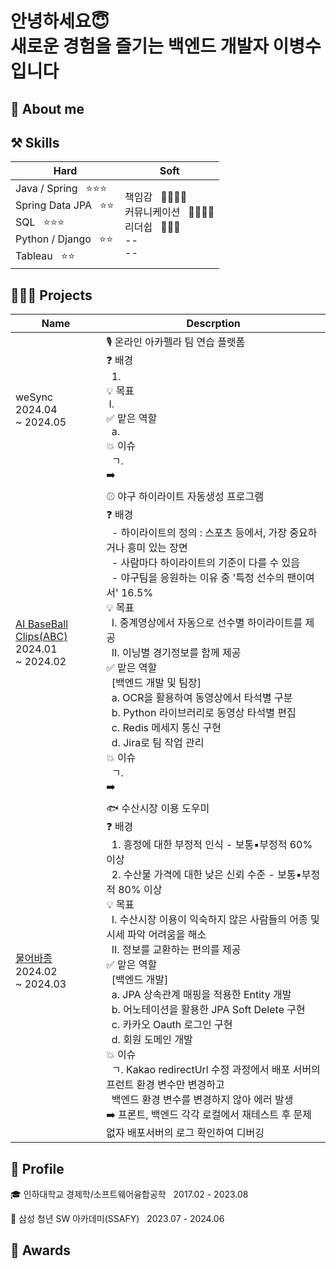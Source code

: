 # 안녕하세요😇<br> 새로운 경험을 즐기는 백엔드 개발자 이병수입니다

 <!-- jd보고 회사가 원하는 keyword뽑아서 슬로건 작성 -->

## 💫 About me

## ⚒️ Skills
<!-- 기술 역량에 대한 근거 적기
- 문제풀이, or 프레임워크에 대한 개념 등을 근거로 제시 -->
<!-- 그룹 묶기 -->
|<b>Hard</b>|<b>Soft</b>|
|-------------|-----------------|
| Java / Spring &nbsp; ⭐⭐⭐ &nbsp;&nbsp; <br> Spring Data JPA &nbsp; ⭐⭐ <br> SQL &nbsp; ⭐⭐⭐ <br> Python / Django &nbsp; ⭐⭐ <br> Tableau &nbsp; ⭐⭐  | 책임감 &nbsp; 🌟🌟🌟🌟 <br> 커뮤니케이션 &nbsp; 🌟🌟🌟🌟 <br> 리더쉽 &nbsp; 🌟🌟🌟 <br> -- <br> --|

## 👩🏻‍💻 Projects
<!-- 프로젝트 요약 *****
- 프로젝트 설명
- 기획 의도(하게된 이유),,, 데이터 기반!
- 내 기여
- 도전적인 부분들 (중요)
- 해결 과정 (중요)
=> 이 과정에서의 사고과정 + 방향, 기술 등 선택에 대한 근거를 어필하는게 포인트 -->

<!-- 하기 싫었던 일을 하게된 상황에 대해서도 설명해주면 좋음 -->
|    Name     |    Descrption   |
|-------------|-----------------|
| weSync <br> 2024.04 <br> ~ 2024.05 | 🎙️ 온라인 아카펠라 팀 연습 플랫폼 <br> ❓ 배경 <br> &nbsp; 1. <br> 💡 목표 <br> &nbsp;Ⅰ. <br> ✅ 맡은 역할 <br> &nbsp; a. <br> 💥 이슈 <br> &nbsp; ㄱ. <br> ➡️|
| [AI BaseBall Clips(ABC)](https://github.com/diarlee/ABC) <br> 2024.01 <br> ~ 2024.02 | ⚾ 야구 하이라이트 자동생성 프로그램 <br> ❓ 배경 <br> &nbsp; - 하이라이트의 정의 : 스포츠 등에서, 가장 중요하거나 흥미 있는 장면 <br> &nbsp; - 사람마다 하이라이트의 기준이 다를 수 있음 <br> &nbsp; - 야구팀을 응원하는 이유 중 '특정 선수의 팬이여서' 16.5% <br> 💡 목표 <br> &nbsp; Ⅰ. 중계영상에서 자동으로 선수별 하이라이트를 제공 <br> &nbsp; Ⅱ. 이닝별 경기정보를 함께 제공 <br> ✅ 맡은 역할 <br> &nbsp; [백엔드 개발 및 팀장] <br> &nbsp; a. OCR을 활용하여 동영상에서 타석별 구분 <br> &nbsp; b. Python 라이브러리로 동영상 타석별 편집 <br> &nbsp; c. Redis 메세지 통신 구현 <br> &nbsp; d. Jira로 팀 작업 관리 <br> 💥 이슈 <br> &nbsp; ㄱ. <br> ➡️|
| [물어바종](https://github.com/diarlee/FishFinder) <br> 2024.02 <br> ~ 2024.03 <br> | 🐟 수산시장 이용 도우미 <br> ❓ 배경 <br> &nbsp; 1. 흥정에 대한 부정적 인식 - 보통▪부정적 60% 이상 <br> &nbsp; 2. 수산물 가격에 대한 낮은 신뢰 수준 - 보통▪부정적 80% 이상 <br> 💡 목표 <br> &nbsp; Ⅰ. 수산시장 이용이 익숙하지 않은 사람들의 어종 및 시세 파악 어려움을 해소 <br> &nbsp; Ⅱ. 정보를 교환하는 편의를 제공 <br> ✅ 맡은 역할 <br> &nbsp; [백엔드 개발] <br> &nbsp; a. JPA 상속관계 매핑을 적용한 Entity 개발 <br> &nbsp; b. 어노테이션을 활용한 JPA Soft Delete 구현 <br> &nbsp; c. 카카오 Oauth 로그인 구현 <br> &nbsp; d. 회원 도메인 개발 <br> 💥 이슈 <br> &nbsp; ㄱ. Kakao redirectUrl 수정 과정에서 배포 서버의 프런트 환경 변수만 변경하고 <br> &nbsp; 백엔드 환경 변수를 변경하지 않아 에러 발생 <br> ➡️ 프론트, 백엔드 각각 로컬에서 재테스트 후 문제없자 배포서버의 로그 확인하여 디버깅 


## 🔎 Profile
🎓 인하대학교 경제학/소프트웨어융합공학 &nbsp; 2017.02 - 2023.08

📖 삼성 청년 SW 아카데미(SSAFY) &nbsp; 2023.07 - 2024.06

## 🏅 Awards

<!--
**diarlee/diarlee** is a ✨ _special_ ✨ repository because its `README.md` (this file) appears on your GitHub profile.

Here are some ideas to get you started:

- 🔭 I’m currently working on ...
- 🌱 I’m currently learning ...
- 👯 I’m looking to collaborate on ...
- 🤔 I’m looking for help with ...
- 💬 Ask me about ...
- 📫 How to reach me: ...
- 😄 Pronouns: ...
- ⚡ Fun fact: ...
-->
